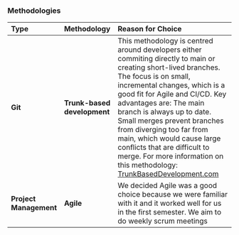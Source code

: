 ### Methodologies

| Type | Methodology | Reason for Choice |
| :--- | :--- | :--- |
| **Git** | **Trunk-based development** | This methodology is centred around developers either commiting directly to main or creating short-lived branches. The focus is on small, incremental changes, which is a good fit for Agile and CI/CD. Key advantages are: The main branch is always up to date. Small merges prevent branches from diverging too far from main, which would cause large conflicts that are difficult to merge. For more information on this methodology: [TrunkBasedDevelopment.com](https://trunkbaseddevelopment.com) |
| **Project Management** | **Agile** | We decided Agile was a good choice because we were familiar with it and it worked well for us in the first semester. We aim to do weekly scrum meetings |
